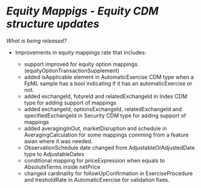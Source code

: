 # *Equity Mappigs - Equity CDM structure updates*


_What is being released?_

- Improvements in equity mappings rate that includes:

	-  support improved for equity option mappings (equityOptionTransactionSupplement)
	-  added isApplicable element in AutomaticExercise CDM type when a FpML sample has a bool indicating if it has an automaticExercise or not.
	-  added exchangeId, futureId and relatedExchangeId in Index CDM type for adding support of mappings
	-  added exchangeId, optionsExchangeId, relatedExchangeId and specifiedExchangeId in Security CDM type for adding support of mappings
	-  added averagingInOut, marketDisruption and schedule in AveragingCalculation for some mappings comming from a feature asian where it was needed.
	-  ObservationSchedule date changed from AdjustableOrAdjustedDate type to AdjustableDates
	-  conditional mapping for priceExpression when equals to AbsoluteTerms inside netPrice
	-  changed cardinality for followUpConfirmation in ExerciseProcedure and tresholdRate in AutomaticExercise for validation fixes.


